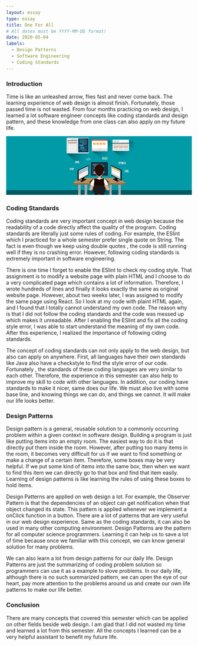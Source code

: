 ```yaml
---
layout: essay
type: essay
title: One For All 
# All dates must be YYYY-MM-DD format!
date: 2020-05-04
labels:
  - Design Patterns
  - Software Engineering
  - Coding Standards
---
```


### Introduction
Time is like an unleashed arrow, flies fast and never come back. The learning experience of web design is almost
finish. Fortunately, those passed time is not wasted. From four months practicing on web design, I learned a lot
software engineer concepts like coding standards and design pattern, and these knowledge from one class can also apply
 on my future
 life.
 
 <img class="ui fluid image" src="../images/software.jpg" alt="software engineer">

### Coding Standards
Coding standards are very important concept in web design because the readability of a code directly affect the
 quality of the program. Coding standards are literally just some rules of coding. For example, the ESlint which I
  practiced for a whole semester prefer single quote on String. The fact is even though we keep using double quotes
  , the code is still running well if they is no crashing error. However, following coding standards is extremely
   important in software engineering.
   
There is one time I forget to enable the ESlint to check my coding style. That assignment is to modify a website page
 with plain HTML
 and I choose to do a very complicated page which contains a lot of information. Therefore, I wrote hundreds of lines
  and finally it looks exactly the same as original website page. However, about two weeks later, I was assigned to
   modify the same page using React. So I look at my code with plaint HTML again, and I found that I totally cannot
    understand my own code. The reason why is that I did not follow the coding standards and the code was messed up
     which makes it unreadable. After I enabling the ESlint and fix all the coding style error, I was able to start
      understand the meaning of my own code. After this experience, I realized the importance of following ciding
       standards.
       
The concept of coding standards can not only apply to the web design, but also can apply on anywhere. First, all
 languages have their own standards like Java also have a checkstyle to find the style error of our code. Fortunately
 , the standards of these coding languages are very similar to each other. Therefore, the experience in this semester
  can also help to improve my skill to code with other languages. In addition, our coding have standards to make it
   nicer, same does our life. We must also live with some base line, and knowing things we can do, and things we
    cannot. It will make our life looks better.
   
### Design Patterns 
 Design pattern is a general, reusable solution to a commonly occurring problem within a given context in software
  design. Building a program is just like putting items into an empty room. The easiest way to do it is that directly put them inside the room. However, after putting too many items in the room, it becomes very difficult for us if we want to find something or make a change of a certain item. Therefore, some boxes may be very helpful. If we put some kind of items into the same box, then when we want to find this item we can directly go to that box and find that item easily. Learning of design patterns is like learning the rules of using these boxes to hold items.
  
  Design Patterns are applied on web design a lot. For example, the Observer Pattern is that the dependencies of an
   object can get notification when that object changed its state. This pattern is applied whenever we implement a
    onClick function in a button. There are a lot of patterns that are very useful in our web design experience. Same
     as the coding standards, it can also be used in many other computing environment. Design Patterns are the
      pattern for all computer science programmers. Learning it can help us to save a lot of time because once we
       familiar with this concept, we can know general solution for many problems.
       
  We can also learn a lot from design patterns for
   our daily life.  Design Patterns are just the summarizing of coding problem solution so programmers can use it as
    a example to slove problems. In our daily life, although there is no such summarized pattern, we can open the eye
     of our heart, pay more attention to the problems around us and create our own life patterns to make our life
      better.
      
### Conclusion
There are many concepts that covered this semester which can be applied on other fields beside web design. I am glad
 that I did not wasted my time and learned a lot from this semester. All the concepts I learned can be a very helpful
  assistant to benefit my future life.
  
  
